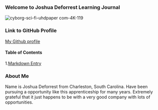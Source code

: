 ### Welcome to Joshua Deforrest Learning Journal

![cyborg-sci-fi-uhdpaper com-4K-119](https://user-images.githubusercontent.com/41346809/67643706-9f4d6600-f8f0-11e9-8e28-93b7603e987a.jpg)

### Link to GitHub Profile
[My Github profile](https://https://github.com/jjdeforrest)

#### Table of Contents
1.[Markdown Entry](https://github.com/jjdeforrest/Code-Fellow-Learning-Journal-by-Joshua-Deforrest/wiki/Markdown)

### About Me

Name is Joshua Deforrest from Charleston, South Carolina. Have been pursuing a opportunity like this apprenticeship for many years. Extremely grateful that it just happens to be with a very good company with lots of opportunities.



